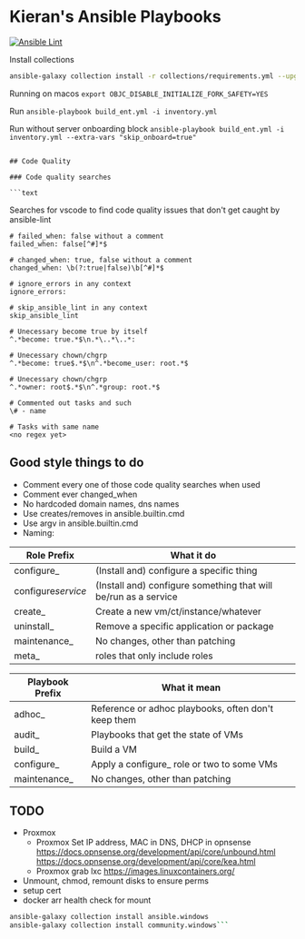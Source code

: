 # Kieran's Ansible Playbooks

[![Ansible Lint](https://github.com/kism/ansible-playbooks/actions/workflows/ansible-lint.yml/badge.svg)](https://github.com/kism/ansible-playbooks/actions/workflows/ansible-lint.yml)

Install collections

```bash
ansible-galaxy collection install -r collections/requirements.yml --upgrade
```

Running on macos
`export OBJC_DISABLE_INITIALIZE_FORK_SAFETY=YES`

Run
`ansible-playbook build_ent.yml -i inventory.yml`

Run without server onboarding block
`ansible-playbook build_ent.yml -i inventory.yml --extra-vars "skip_onboard=true"`

````

## Code Quality

### Code quality searches

```text

````

Searches for vscode to find code quality issues that don't get caught by ansible-lint

```text
# failed_when: false without a comment
failed_when: false[^#]*$

# changed_when: true, false without a comment
changed_when: \b(?:true|false)\b[^#]*$

# ignore_errors in any context
ignore_errors:

# skip_ansible_lint in any context
skip_ansible_lint

# Unecessary become true by itself
^.*become: true.*$\n.*\..*\..*:

# Unecessary chown/chgrp
^.*become: true$.*$\n^.*become_user: root.*$

# Unecessary chown/chgrp
^.*owner: root$.*$\n^.*group: root.*$

# Commented out tasks and such
\# - name

# Tasks with same name
<no regex yet>

```

## Good style things to do

- Comment every one of those code quality searches when used
- Comment ever changed_when
- No hardcoded domain names, dns names
- Use creates/removes in ansible.builtin.cmd
- Use argv in ansible.builtin.cmd
- Naming:

| Role Prefix        | What it do                                                      |
| ------------------ | --------------------------------------------------------------- |
| configure\_        | (Install and) configure a specific thing                        |
| configure*service* | (Install and) configure something that will be/run as a service |
| create\_           | Create a new vm/ct/instance/whatever                            |
| uninstall\_        | Remove a specific application or package                        |
| maintenance\_      | No changes, other than patching                                 |
| meta\_             | roles that only include roles                                   |

| Playbook Prefix | What it mean                                        |
| --------------- | --------------------------------------------------- |
| adhoc\_         | Reference or adhoc playbooks, often don't keep them |
| audit\_         | Playbooks that get the state of VMs                 |
| build\_         | Build a VM                                          |
| configure\_     | Apply a configure\_ role or two to some VMs         |
| maintenance\_   | No changes, other than patching                     |

## TODO

- Proxmox
  - Proxmox Set IP address, MAC in DNS, DHCP in opnsense
    <https://docs.opnsense.org/development/api/core/unbound.html>
    <https://docs.opnsense.org/development/api/core/kea.html>
  - Proxmox grab lxc <https://images.linuxcontainers.org/>
- Unmount, chmod, remount disks to ensure perms
- setup cert
- docker arr health check for mount

````bash
ansible-galaxy collection install ansible.windows
ansible-galaxy collection install community.windows```
````
